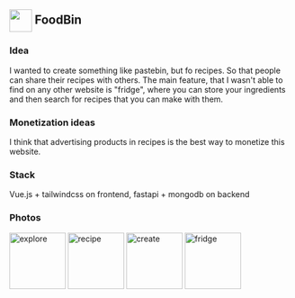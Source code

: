 <h2><img align="center" height="40" src="https://media.discordapp.net/attachments/672836267863703597/1117888802577461248/logo.png?width=656&height=730"></img> FoodBin</h3>

### Idea
I wanted to create something like pastebin, but fo recipes. So that people can
share their recipes with others. The main feature, that I wasn't able to find on any other
website is "fridge", where you can store your ingredients and then search for recipes
that you can make with them.

### Monetization ideas
I think that advertising products in recipes is the best way to monetize this website.

### Stack
Vue.js + tailwindcss on frontend, fastapi + mongodb on backend

### Photos
<img alt="explore" src="https://media.discordapp.net/attachments/672836267863703597/1117928739330850826/image.png?width=1207&height=600" height="100"></img>
<img alt="recipe" src="https://media.discordapp.net/attachments/672836267863703597/1117928738986934352/image.png?width=1207&height=601" height="100"></img>
<img alt="create" src="https://media.discordapp.net/attachments/672836267863703597/1117928738626207754/image.png?width=1207&height=601" height="100"></img>
<img alt="fridge" src="https://media.discordapp.net/attachments/672836267863703597/1117928739641245926/image.png?width=1207&height=600" height="100"></img>
